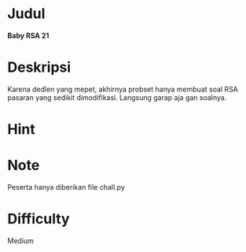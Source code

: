 # Judul
**Baby RSA 21**

# Deskripsi
Karena dedlen yang mepet, akhirnya probset hanya membuat soal RSA pasaran yang sedikit dimodifikasi. Langsung garap aja gan soalnya.

# Hint
# Note
Peserta hanya diberikan file chall.py
# Difficulty
Medium